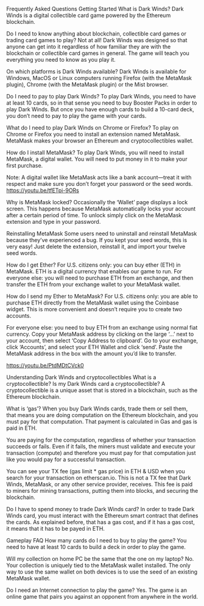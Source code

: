 Frequently Asked Questions
Getting Started
What is Dark Winds?
Dark Winds is a digital collectible card game powered by the Ethereum blockchain.

Do I need to know anything about blockchain, collectible card games or trading card games to play?
Not at all! Dark Winds was designed so that anyone can get into it regardless of how familiar they are with the blockchain or collectible card games in general. The game will teach you everything you need to know as you play it.

On which platforms is Dark Winds available?
Dark Winds is available for Windows, MacOS or Linux computers running Firefox (with the MetaMask plugin), Chrome (with the MetaMask plugin) or the Mist browser.

Do I need to pay to play Dark Winds?
To play Dark Winds, you need to have at least 10 cards, so in that sense you need to buy Booster Packs in order to play Dark Winds. But once you have enough cards to build a 10-card deck, you don’t need to pay to play the game with your cards.

What do I need to play Dark Winds on Chrome or Firefox?
To play on Chrome or Firefox you need to install an extension named MetaMask. MetaMask makes your browser an Ethereum and cryptocollectibles wallet.

How do I install MetaMask?
To play Dark Winds, you will need to install MetaMask, a digital wallet. You will need to put money in it to make your first purchase.

Note: A digital wallet like MetaMask acts like a bank account—treat it with respect and make sure you don’t forget your password or the seed words.
https://youtu.be/tfETpi-9ORs

Why is MetaMask locked?
Occasionally the ‘Wallet’ page displays a lock screen. This happens because MetaMask automatically locks your account after a certain period of time. To unlock simply click on the MetaMask extension and type in your password.

Reinstalling MetaMask
Some users need to uninstall and reinstall MetaMask because they’ve experienced a bug. If you kept your seed words, this is very easy! Just delete the extension, reinstall it, and import your twelve seed words.

How do I get Ether?
For U.S. citizens only: you can buy ether (ETH) in MetaMask. ETH is a digital currency that enables our game to run.
For everyone else: you will need to purchase ETH from an exchange, and then transfer the ETH from your exchange wallet to your MetaMask wallet.

How do I send my Ether to MetaMask?
For U.S. citizens only: you are able to purchase ETH directly from the MetaMask wallet using the Coinbase widget. This is more convenient and doesn’t require you to create two accounts.

For everyone else: you need to buy ETH from an exchange using normal fiat currency. Copy your MetaMask address by clicking on the large ‘…’ next to your account, then select ‘Copy Address to clipboard’. Go to your exchange, click ‘Accounts’, and select your ETH Wallet and click ‘send’. Paste the MetaMask address in the box with the amount you’d like to transfer.

https://youtu.be/PtdMDtCVck0

Understanding Dark Winds and cryptocollectibles
What is a cryptocollectible? Is my Dark Winds card a cryptocollectible?
A cryptocollectible is a unique asset that is stored in a blockchain, such as the Ethereum blockchain.

What is ‘gas’?
When you buy Dark Winds cards, trade them or sell them, that means you are doing computation on the Ethereum blockchain, and you must pay for that computation. That payment is calculated in Gas and gas is paid in ETH.

You are paying for the computation, regardless of whether your transaction succeeds or fails. Even if it fails, the miners must validate and execute your transaction (compute) and therefore you must pay for that computation just like you would pay for a successful transaction.

You can see your TX fee (gas limit * gas price) in ETH & USD when you search for your transaction on etherscan.io. This is not a TX fee that Dark Winds, MetaMask, or any other service provider, receives. This fee is paid to miners for mining transactions, putting them into blocks, and securing the blockchain.

Do I have to spend money to trade Dark Winds card?
In order to trade Dark Winds card, you must interact with the Ethereum smart contract that defines the cards. As explained before, that has a gas cost, and if it has a gas cost, it means that it has to be payed in ETH.

Gameplay FAQ
How many cards do I need to buy to play the game?
You need to have at least 10 cards to build a deck in order to play the game.

Will my collection on home PC be the same that the one on my laptop?
No. Your collection is uniquely tied to the MetaMask wallet installed. The only way to use the same wallet on both devices is to use the seed of an existing MetaMask wallet.

Do I need an Internet connection to play the game?
Yes. The game is an online game that pairs you against an opponent from anywhere in the world.
